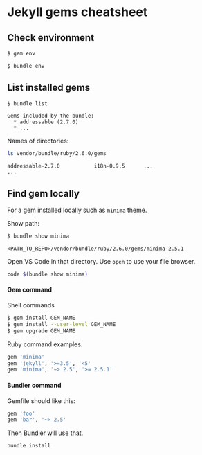 # Jekyll gems cheatsheet


## Check environment

```sh
$ gem env
```

```sh
$ bundle env
```


## List installed gems

```sh
$ bundle list
```
```
Gems included by the bundle:
  * addressable (2.7.0)
  * ...
```

Names of directories:

```sh
ls vendor/bundle/ruby/2.6.0/gems
```
```
addressable-2.7.0           i18n-0.9.5      ...
...
```

## Find gem locally

For a gem installed locally such as `minima` theme.

Show path:

```sh
$ bundle show minima
```
```
<PATH_TO_REPO>/vendor/bundle/ruby/2.6.0/gems/minima-2.5.1
```

Open VS Code in that directory. Use `open` to use your file browser.

```sh
code $(bundle show minima)
```


#### Gem command

Shell commands

```sh
$ gem install GEM_NAME
$ gem install --user-level GEM_NAME
$ gem upgrade GEM_NAME
```

Ruby command examples.

```ruby
gem 'minima'
gem 'jekyll', '>=3.5', '<5'
gem 'minima', '~> 2.5', '>= 2.5.1'
```

#### Bundler command

Gemfile should like this:

```ruby
gem 'foo'
gem 'bar', '~> 2.5'
```

Then Bundler will use that.

```sh
bundle install
```

<!--stackedit_data:
eyJoaXN0b3J5IjpbMjA3MDg5MjEyOSwtMTEwODA1MzY4Nl19
-->